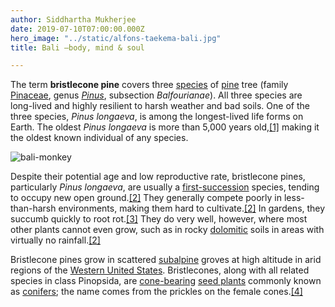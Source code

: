 ```yaml
---
author: Siddhartha Mukherjee
date: 2019-07-10T07:00:00.000Z
hero_image: "../static/alfons-taekema-bali.jpg"
title: Bali —body, mind & soul

---
```

The term **bristlecone pine** covers three [species](https://en.wikipedia.org/wiki/Species 'Species') of [pine](https://en.wikipedia.org/wiki/Pine 'Pine') tree (family [Pinaceae](https://en.wikipedia.org/wiki/Pinaceae 'Pinaceae'), genus [_Pinus_](https://en.wikipedia.org/wiki/Pinus 'Pinus'), subsection _Balfourianae_). All three species are long-lived and highly resilient to harsh weather and bad soils. One of the three species, _Pinus longaeva_, is among the longest-lived life forms on Earth. The oldest _Pinus longaeva_ is more than 5,000 years old,[\[1\]](https://en.wikipedia.org/wiki/Bristlecone_pine#cite_note-oldest-1) making it the oldest known individual of any species.

![bali-monkey](../static/mahkeo-monkey.jpg)

Despite their potential age and low reproductive rate, bristlecone pines, particularly _Pinus longaeva_, are usually a [first-succession](https://en.wikipedia.org/wiki/Primary_succession 'Primary succession') species, tending to occupy new open ground.[\[2\]](https://en.wikipedia.org/wiki/Bristlecone_pine#cite_note-FEIS-2) They generally compete poorly in less-than-harsh environments, making them hard to cultivate.[\[2\]](https://en.wikipedia.org/wiki/Bristlecone_pine#cite_note-FEIS-2) In gardens, they succumb quickly to root rot.[\[3\]](https://en.wikipedia.org/wiki/Bristlecone_pine#cite_note-3) They do very well, however, where most other plants cannot even grow, such as in rocky [dolomitic](<https://en.wikipedia.org/wiki/Dolomite_(mineral)> 'Dolomite (mineral)') soils in areas with virtually no rainfall.[\[2\]](https://en.wikipedia.org/wiki/Bristlecone_pine#cite_note-FEIS-2)

Bristlecone pines grow in scattered [subalpine](https://en.wikipedia.org/wiki/Subalpine 'Subalpine') groves at high altitude in arid regions of the [Western United States](https://en.wikipedia.org/wiki/Western_United_States 'Western United States'). Bristlecones, along with all related species in class Pinopsida, are [cone-bearing](https://en.wikipedia.org/wiki/Conifer_cone 'Conifer cone') [seed plants](https://en.wikipedia.org/wiki/Seed_plant 'Seed plant') commonly known as [conifers](https://en.wikipedia.org/wiki/Conifer 'Conifer'); the name comes from the prickles on the female cones.[\[4\]](https://en.wikipedia.org/wiki/Bristlecone_pine#cite_note-ARKive-4)